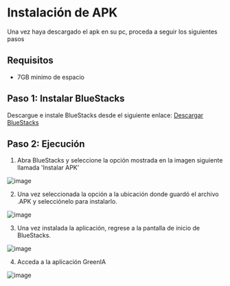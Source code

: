 # Instalación de APK

Una vez haya descargado el apk en su pc, proceda a seguir los siguientes pasos
## Requisitos

-  7GB minimo de espacio

## Paso 1: Instalar BlueStacks
Descargue e instale BlueStacks desde el siguiente enlace: [Descargar BlueStacks](https://cloud.bluestacks.com/api/getdownloadnow?platform=win&win_version=11&mac_version=&client_uuid=56b718e6-7d8f-4363-9784-fe76d298d4a6&app_pkg=&platform_cloud=%257B%2522description%2522%253A%2522Microsoft%2520Edge%2520133.0.0.0%2520on%2520Windows%252010%252064-bit%2522%252C%2522layout%2522%253A%2522Blink%2522%252C%2522manufacturer%2522%253Anull%252C%2522name%2522%253A%2522Microsoft%2520Edge%2522%252C%2522prerelease%2522%253Anull%252C%2522product%2522%253Anull%252C%2522ua%2522%253A%2522Mozilla%252F5.0%2520(Windows%2520NT%252010.0%253B%2520Win64%253B%2520x64)%2520AppleWebKit%252F537.36%2520(KHTML%252C%2520like%2520Gecko)%2520Chrome%252F133.0.0.0%2520Safari%252F537.36%2520Edg%252F133.0.0.0%2522%252C%2522version%2522%253A%2522133.0.0.0%2522%252C%2522os%2522%253A%257B%2522architecture%2522%253A64%252C%2522family%2522%253A%2522Windows%2522%252C%2522version%2522%253A%252210%2522%257D%257D&preferred_lang=en&utm_source=&utm_medium=&gaCookie=&gclid=&clickid=&msclkid=&affiliateId=&offerId=&transaction_id=&aff_sub=&first_landing_page=&referrer=&download_page_referrer=https%3A%2F%2Fwww.bluestacks.com%2Fdownload.html%3Futm_campaign%3Ddownload-page-es&utm_campaign=download-page-es&user_id=experiment_variant&exit_utm_campaign=bsx-install-button-download-page-es&incompatible=false&bluestacks_version=bs5&device_memory=8&device_cpu_cores=16&extra_data=%7B%22deviceDetails%22%3A%22windows%22%2C%22renderer%22%3A%22ANGLE%20(AMD%2C%20AMD%20Radeon%20(TM)%20Graphics%20(0x000015E7)%20Direct3D11%20vs_5_0%20ps_5_0%2C%20D3D11)%22%7D
) 

## Paso 2: Ejecución

1. Abra BlueStacks y seleccione la opción mostrada en la imagen siguiente llamada 'Instalar APK'

![image](https://github.com/user-attachments/assets/e024a2cf-fcf4-4e6c-85c2-c571879b8844)

2. Una vez seleccionada la opción  a la ubicación donde guardó el archivo .APK y selecciónelo para instalarlo.

![image](https://github.com/user-attachments/assets/2ab39f8c-1f82-4234-84d4-22028110299b)

3. Una vez instalada la aplicación, regrese a la pantalla de inicio de BlueStacks.

![image](https://github.com/user-attachments/assets/4ad19aed-c1cf-4e93-8cf5-c289bfd05826)

4. Acceda a la aplicación GreenIA

![image](https://github.com/user-attachments/assets/d54c32fc-c6cf-40db-9c48-d96c3716ab34)

